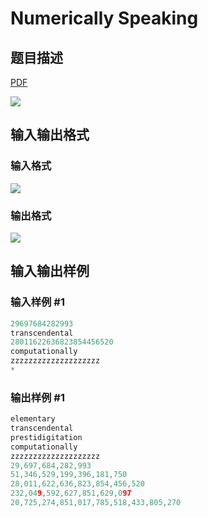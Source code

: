 # Numerically Speaking

## 题目描述

[problemUrl]: https://uva.onlinejudge.org/index.php?option=com_onlinejudge&Itemid=8&category=8&page=show_problem&problem=560

[PDF](https://uva.onlinejudge.org/external/6/p619.pdf)

![](https://cdn.luogu.com.cn/upload/vjudge_pic/UVA619/55ba0af13239c8ab2553b1183aff6fd1c9ce25d4.png)

## 输入输出格式

### 输入格式

![](https://cdn.luogu.com.cn/upload/vjudge_pic/UVA619/e59952bfb2a57f07cc8ff53877743cab07884ab4.png)

### 输出格式

![](https://cdn.luogu.com.cn/upload/vjudge_pic/UVA619/e4a371953b7f7655846ab9aec89834911627f636.png)

## 输入输出样例

### 输入样例 #1

```cpp
29697684282993
transcendental
28011622636823854456520
computationally
zzzzzzzzzzzzzzzzzzzz
*
```


### 输出样例 #1

```cpp
elementary
transcendental
prestidigitation
computationally
zzzzzzzzzzzzzzzzzzzz
29,697,684,282,993
51,346,529,199,396,181,750
28,011,622,636,823,854,456,520
232,049,592,627,851,629,097
20,725,274,851,017,785,518,433,805,270
```


